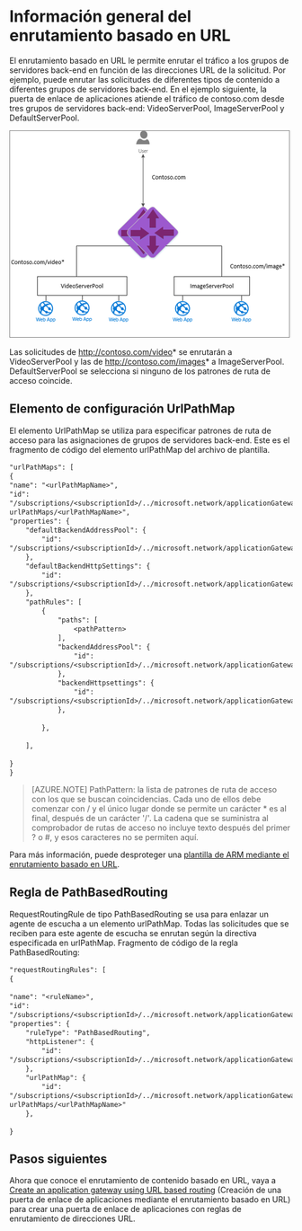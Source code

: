 <properties
   pageTitle="Información general del enrutamiento de contenido basado en URL | Microsoft Azure"
   description="En esta página se proporciona información general sobre el enrutamiento de contenido basado en URL de la puerta de enlace de aplicaciones, la configuración de UrlPathMap y la regla PathBasedRouting."
   documentationCenter="na"
   services="application-gateway"
   authors="joaoma"
   manager="carmonm"
   editor="tysonn"/>
<tags
   ms.service="application-gateway"
   ms.devlang="na"
   ms.topic="article"
   ms.tgt_pltfrm="na"
   ms.workload="infrastructure-services"
   ms.date="01/21/2016"
   ms.author="joaoma"/>

# Información general del enrutamiento basado en URL

El enrutamiento basado en URL le permite enrutar el tráfico a los grupos de servidores back-end en función de las direcciones URL de la solicitud. Por ejemplo, puede enrutar las solicitudes de diferentes tipos de contenido a diferentes grupos de servidores back-end. En el ejemplo siguiente, la puerta de enlace de aplicaciones atiende el tráfico de contoso.com desde tres grupos de servidores back-end: VideoServerPool, ImageServerPool y DefaultServerPool.

![imageURLroute](./media/application-gateway-url-route-overview/figure1.png)

Las solicitudes de http://contoso.com/video* se enrutarán a VideoServerPool y las de http://contoso.com/images* a ImageServerPool. DefaultServerPool se selecciona si ninguno de los patrones de ruta de acceso coincide.

## Elemento de configuración UrlPathMap

El elemento UrlPathMap se utiliza para especificar patrones de ruta de acceso para las asignaciones de grupos de servidores back-end. Este es el fragmento de código del elemento urlPathMap del archivo de plantilla.

	"urlPathMaps": [
	{
    "name": "<urlPathMapName>",
    "id": "/subscriptions/<subscriptionId>/../microsoft.network/applicationGateways/<gatewayName>/ urlPathMaps/<urlPathMapName>",
    "properties": {
        "defaultBackendAddressPool": {
            "id": "/subscriptions/<subscriptionId>/../microsoft.network/applicationGateways/<gatewayName>/backendAddressPools/<poolName>"
        },
        "defaultBackendHttpSettings": {
            "id": "/subscriptions/<subscriptionId>/../microsoft.network/applicationGateways/<gatewayName>/backendHttpSettingsList/<settingsName>"
        },
        "pathRules": [
            {
                "paths": [
                    <pathPattern>
                ],
                "backendAddressPool": {
                    "id": "/subscriptions/<subscriptionId>/../microsoft.network/applicationGateways/<gatewayName>/backendAddressPools/<poolName2>"
                },
                "backendHttpsettings": {
                    "id": "/subscriptions/<subscriptionId>/../microsoft.network/applicationGateways/<gatewayName>/backendHttpsettingsList/<settingsName2>"
                },

            },

        ],

    }
	}
	

>[AZURE.NOTE] PathPattern: la lista de patrones de ruta de acceso con los que se buscan coincidencias. Cada uno de ellos debe comenzar con / y el único lugar donde se permite un carácter * es al final, después de un carácter '/'. La cadena que se suministra al comprobador de rutas de acceso no incluye texto después del primer ? o #, y esos caracteres no se permiten aquí.

Para más información, puede desproteger una [plantilla de ARM mediante el enrutamiento basado en URL](https://azure.microsoft.com/documentation/templates/201-application-gateway-url-path-based-routing).

## Regla de PathBasedRouting

RequestRoutingRule de tipo PathBasedRouting se usa para enlazar un agente de escucha a un elemento urlPathMap. Todas las solicitudes que se reciben para este agente de escucha se enrutan según la directiva especificada en urlPathMap. Fragmento de código de la regla PathBasedRouting:

	"requestRoutingRules": [
  	{

    "name": "<ruleName>",
    "id": "/subscriptions/<subscriptionId>/../microsoft.network/applicationGateways/<gatewayName>/requestRoutingRules/<ruleName>",
    "properties": {
        "ruleType": "PathBasedRouting",
        "httpListener": {
            "id": "/subscriptions/<subscriptionId>/../microsoft.network/applicationGateways/<gatewayName>/httpListeners/<listenerName>"
        },
        "urlPathMap": {
            "id": "/subscriptions/<subscriptionId>/../microsoft.network/applicationGateways/<gatewayName>/ urlPathMaps/<urlPathMapName>"
        },

    }
	
## Pasos siguientes 

Ahora que conoce el enrutamiento de contenido basado en URL, vaya a [Create an application gateway using URL based routing](application-gateway-create-url-route-arm-ps.md) (Creación de una puerta de enlace de aplicaciones mediante el enrutamiento basado en URL) para crear una puerta de enlace de aplicaciones con reglas de enrutamiento de direcciones URL.

<!---HONumber=AcomDC_0224_2016-->